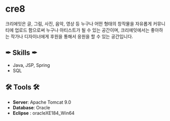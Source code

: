 # cre8
크리에잇은 글, 그림, 사진, 음악, 영상 등 누구나 어떤 형태의 창작물을 자유롭게 커뮤니티에 업로드 함으로써 누구나 아티스트가 될 수 있는 공간이며,
크리에잇에서는 좋아하는 작가나 디자이너에게 후원을 통해서 응원을 할 수 있는 공간입니다. 


## ✒ Skills ✒
* Java, JSP, Spring
* SQL

## 🛠 Tools 🛠
* **Server**: Apache Tomcat 9.0
* **Database**: Oracle
* **Eclipse** : oracleXE184_Win64 
